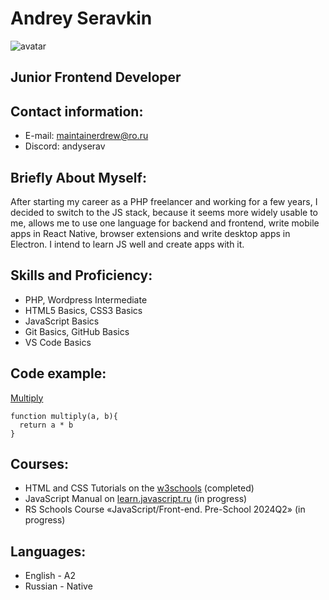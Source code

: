# Andrey Seravkin

![avatar](https://avatars.githubusercontent.com/u/126988344?s=400&v=4)

## Junior Frontend Developer

## Contact information:

- E-mail: maintainerdrew@ro.ru  
- Discord: andyserav

## Briefly About Myself:

After starting my career as a PHP freelancer and working for a few years, I decided to switch to the JS stack, because it seems more widely usable to me, allows me to use one language for backend and frontend, write mobile apps in React Native, browser extensions and write desktop apps in Electron. I intend to learn JS well and create apps with it.

## Skills and Proficiency:

- PHP, Wordpress Intermediate  
- HTML5 Basics, CSS3 Basics  
- JavaScript Basics  
- Git Basics, GitHub Basics  
- VS Code Basics

## Code example:

[Multiply](https://www.codewars.com/users/andyserav/completed_solutions)

```
function multiply(a, b){
  return a * b
}
```

## Courses:

- HTML and CSS Tutorials on the [w3schools](https://www.w3schools.com/) (completed)  
- JavaScript Manual on [learn.javascript.ru](https://learn.javascript.ru/) (in progress)  
- RS Schools Course «JavaScript/Front-end. Pre-School 2024Q2» (in progress)

## Languages:

- English - A2  
- Russian - Native
